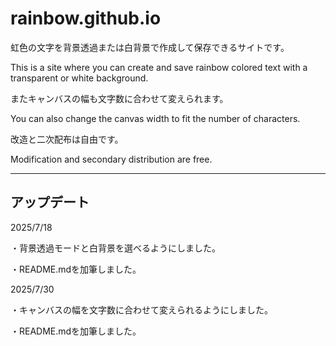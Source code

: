 # rainbow.github.io

虹色の文字を背景透過または白背景で作成して保存できるサイトです。

This is a site where you can create and save rainbow colored text with a transparent or white background.

またキャンバスの幅も文字数に合わせて変えられます。

You can also change the canvas width to fit the number of characters.

改造と二次配布は自由です。

Modification and secondary distribution are free.

---

## アップデート

2025/7/18

・背景透過モードと白背景を選べるようにしました。

・README.mdを加筆しました。

2025/7/30

・キャンバスの幅を文字数に合わせて変えられるようにしました。

・README.mdを加筆しました。
